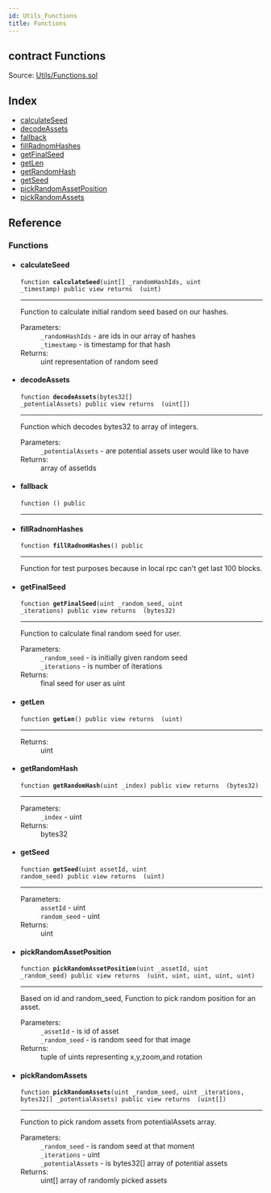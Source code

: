 ```yaml
---
id: Utils_Functions
title: Functions
---
```


<div class="contract-doc"><div class="contract"><h2 class="contract-header"><span class="contract-kind">contract</span> Functions</h2><div class="source">Source: <a href="git+https://github.com/DecenterApps/DigitalPrint/blob/v1.0.0/contracts/Utils/Functions.sol" target="_blank">Utils/Functions.sol</a></div></div><div class="index"><h2>Index</h2><ul><li><a href="Utils_Functions.html#calculateSeed">calculateSeed</a></li><li><a href="Utils_Functions.html#decodeAssets">decodeAssets</a></li><li><a href="Utils_Functions.html#">fallback</a></li><li><a href="Utils_Functions.html#fillRadnomHashes">fillRadnomHashes</a></li><li><a href="Utils_Functions.html#getFinalSeed">getFinalSeed</a></li><li><a href="Utils_Functions.html#getLen">getLen</a></li><li><a href="Utils_Functions.html#getRandomHash">getRandomHash</a></li><li><a href="Utils_Functions.html#getSeed">getSeed</a></li><li><a href="Utils_Functions.html#pickRandomAssetPosition">pickRandomAssetPosition</a></li><li><a href="Utils_Functions.html#pickRandomAssets">pickRandomAssets</a></li></ul></div><div class="reference"><h2>Reference</h2><div class="functions"><h3>Functions</h3><ul><li><div class="item function"><span id="calculateSeed" class="anchor-marker"></span><h4 class="name">calculateSeed</h4><div class="body"><code class="signature">function <strong>calculateSeed</strong><span>(uint[] _randomHashIds, uint _timestamp) </span><span>public </span><span>view </span><span>returns  (uint) </span></code><hr/><div class="description"><p>Function to calculate initial random seed based on our hashes.</p></div><dl><dt><span class="label-parameters">Parameters:</span></dt><dd><div><code>_randomHashIds</code> - are ids in our array of hashes</div><div><code>_timestamp</code> - is timestamp for that hash</div></dd><dt><span class="label-return">Returns:</span></dt><dd>uint representation of random seed</dd></dl></div></div></li><li><div class="item function"><span id="decodeAssets" class="anchor-marker"></span><h4 class="name">decodeAssets</h4><div class="body"><code class="signature">function <strong>decodeAssets</strong><span>(bytes32[] _potentialAssets) </span><span>public </span><span>view </span><span>returns  (uint[]) </span></code><hr/><div class="description"><p>Function which decodes bytes32 to array of integers.</p></div><dl><dt><span class="label-parameters">Parameters:</span></dt><dd><div><code>_potentialAssets</code> - are potential assets user would like to have</div></dd><dt><span class="label-return">Returns:</span></dt><dd>array of assetIds</dd></dl></div></div></li><li><div class="item function"><span id="fallback" class="anchor-marker"></span><h4 class="name">fallback</h4><div class="body"><code class="signature">function <strong></strong><span>() </span><span>public </span></code><hr/></div></div></li><li><div class="item function"><span id="fillRadnomHashes" class="anchor-marker"></span><h4 class="name">fillRadnomHashes</h4><div class="body"><code class="signature">function <strong>fillRadnomHashes</strong><span>() </span><span>public </span></code><hr/><div class="description"><p>Function for test purposes because in local rpc can&#x27;t get last 100 blocks.</p></div></div></div></li><li><div class="item function"><span id="getFinalSeed" class="anchor-marker"></span><h4 class="name">getFinalSeed</h4><div class="body"><code class="signature">function <strong>getFinalSeed</strong><span>(uint _random_seed, uint _iterations) </span><span>public </span><span>view </span><span>returns  (bytes32) </span></code><hr/><div class="description"><p>Function to calculate final random seed for user.</p></div><dl><dt><span class="label-parameters">Parameters:</span></dt><dd><div><code>_random_seed</code> - is initially given random seed</div><div><code>_iterations</code> - is number of iterations</div></dd><dt><span class="label-return">Returns:</span></dt><dd>final seed for user as uint</dd></dl></div></div></li><li><div class="item function"><span id="getLen" class="anchor-marker"></span><h4 class="name">getLen</h4><div class="body"><code class="signature">function <strong>getLen</strong><span>() </span><span>public </span><span>view </span><span>returns  (uint) </span></code><hr/><dl><dt><span class="label-return">Returns:</span></dt><dd>uint</dd></dl></div></div></li><li><div class="item function"><span id="getRandomHash" class="anchor-marker"></span><h4 class="name">getRandomHash</h4><div class="body"><code class="signature">function <strong>getRandomHash</strong><span>(uint _index) </span><span>public </span><span>view </span><span>returns  (bytes32) </span></code><hr/><dl><dt><span class="label-parameters">Parameters:</span></dt><dd><div><code>_index</code> - uint</div></dd><dt><span class="label-return">Returns:</span></dt><dd>bytes32</dd></dl></div></div></li><li><div class="item function"><span id="getSeed" class="anchor-marker"></span><h4 class="name">getSeed</h4><div class="body"><code class="signature">function <strong>getSeed</strong><span>(uint assetId, uint random_seed) </span><span>public </span><span>view </span><span>returns  (uint) </span></code><hr/><dl><dt><span class="label-parameters">Parameters:</span></dt><dd><div><code>assetId</code> - uint</div><div><code>random_seed</code> - uint</div></dd><dt><span class="label-return">Returns:</span></dt><dd>uint</dd></dl></div></div></li><li><div class="item function"><span id="pickRandomAssetPosition" class="anchor-marker"></span><h4 class="name">pickRandomAssetPosition</h4><div class="body"><code class="signature">function <strong>pickRandomAssetPosition</strong><span>(uint _assetId, uint _random_seed) </span><span>public </span><span>view </span><span>returns  (uint, uint, uint, uint, uint) </span></code><hr/><div class="description"><p>Based on id and random_seed, Function to pick random position for an asset.</p></div><dl><dt><span class="label-parameters">Parameters:</span></dt><dd><div><code>_assetId</code> - is id of asset</div><div><code>_random_seed</code> - is random seed for that image</div></dd><dt><span class="label-return">Returns:</span></dt><dd>tuple of uints representing x,y,zoom,and rotation</dd></dl></div></div></li><li><div class="item function"><span id="pickRandomAssets" class="anchor-marker"></span><h4 class="name">pickRandomAssets</h4><div class="body"><code class="signature">function <strong>pickRandomAssets</strong><span>(uint _random_seed, uint _iterations, bytes32[] _potentialAssets) </span><span>public </span><span>view </span><span>returns  (uint[]) </span></code><hr/><div class="description"><p>Function to pick random assets from potentialAssets array.</p></div><dl><dt><span class="label-parameters">Parameters:</span></dt><dd><div><code>_random_seed</code> - is random seed at that moment</div><div><code>_iterations</code> - uint</div><div><code>_potentialAssets</code> - is bytes32[] array of potential assets</div></dd><dt><span class="label-return">Returns:</span></dt><dd>uint[] array of randomly picked assets</dd></dl></div></div></li></ul></div></div></div>

